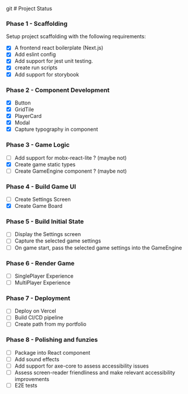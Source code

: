 git # Project Status

### Phase 1 - Scaffolding
  Setup project scaffolding with the following requirements:
  - [x] A frontend react boilerplate (Next.js)
  - [x] Add eslint config
  - [x] Add support for jest unit testing.
  - [x] create run scripts
  - [x] Add support for storybook

### Phase 2 - Component Development
  - [x] Button
  - [x] GridTile
  - [x] PlayerCard
  - [x] Modal
  - [x] Capture typography in component

### Phase 3 - Game Logic
  - [ ] Add support for mobx-react-lite ? (maybe not)
  - [x] Create game static types
  - [ ] Create GameEngine component ? (maybe not)

### Phase 4 - Build Game UI
  - [ ] Create Settings Screen
  - [x] Create Game Board

### Phase 5 - Build Initial State
  - [ ] Display the Settings screen
  - [ ] Capture the selected game settings
  - [ ] On game start, pass the selected game settings into the GameEngine

### Phase 6 - Render Game
  - [ ] SinglePlayer Experience
  - [ ] MultiPlayer Experience

### Phase 7 - Deployment
  - [ ] Deploy on Vercel
  - [ ] Build CI/CD pipeline
  - [ ] Create path from my portfolio

### Phase 8 - Polishing and funzies
  - [ ] Package into React component
  - [ ] Add sound effects
  - [ ] Add support for axe-core to assess accessibility issues
  - [ ] Assess screen-reader friendliness and make relevant accessibility improvements
  - [ ] E2E tests
